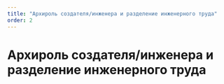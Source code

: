```yaml
---
title: "Архироль создателя/инженера и разделение инженерного труда"
order: 2
---
```


# Архироль создателя/инженера и разделение инженерного труда

